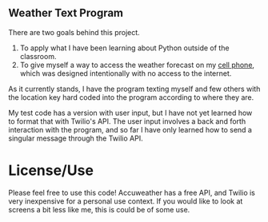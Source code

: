 ## Weather Text Program
There are two goals behind this project.
1. To apply what I have been learning about Python outside of the classroom.
2. To give myself a way to access the weather forecast on my [cell phone](https://www.thelightphone.com/lightii), which was designed intentionally with no access to the internet.

As it currently stands, I have the program texting myself and few others with the location key hard coded into the program according to where they are.

My test code has a version with user input, but I have not yet learned how to format that with Twilio's API. 
The user input involves a back and forth interaction with the program, and so far I have only learned how to send a singular message through the Twilio API.

# License/Use
Please feel free to use this code! Accuweather has a free API, and Twilio is very inexpensive for a personal use context. 
If you would like to look at screens a bit less like me, this is could be of some use.
